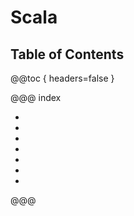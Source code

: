 # Scala

## Table of Contents

@@toc { headers=false }

@@@ index

- [ ](iteratees.md)
- [ ](http.md)
- [ ](actions.md)
- [ ](filters.md)
- [ ](forms.md)
- [ ](ws.md)
- [ ](anorm.md)

@@@
